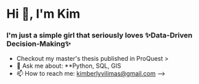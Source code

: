 # Hi 👋, I'm Kim

### I'm just a simple girl that seriously loves ✨Data-Driven Decision-Making✨ 

- Checkout my master's thesis published in ProQuest > 
- 💬 Ask me about: **Python, SQL, GIS 
- 📫 How to reach me: kimberlyvilimas@gmail.com
-->
